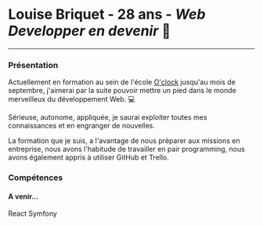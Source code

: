 # Louise Briquet - 28 ans - *Web Developper en devenir* :rocket: 
---


### Présentation  

Actuellement en formation au sein de l'école [O'clock](https://oclock.io/?utm_source=google&utm_medium=cpc&utm_campaign=Brand&adgroupname=Oclock&keyword=oclock&gclid=Cj0KCQjw1ZeUBhDyARIsAOzAqQIg8-_uKn1_JbTOEpGEgn9AklEQAPNn_C-kGvkPw9zpkt6k2nu-XcMaAtmQEALw_wcB) jusqu'au mois de septembre, j'aimerai par la suite pouvoir mettre un pied dans le monde merveilleux du développement Web. :computer: 

Sérieuse, autonome, appliquée, je saurai exploiter toutes mes connaissances et en engranger de nouvelles.   

La formation que je suis, a l'avantage de nous préparer aux missions en entreprise, nous avons l'habitude de travailler en pair programming, nous avons également appris à utiliser GitHub et Trello. 




### Compétences  


#### A venir...

React
Symfony



